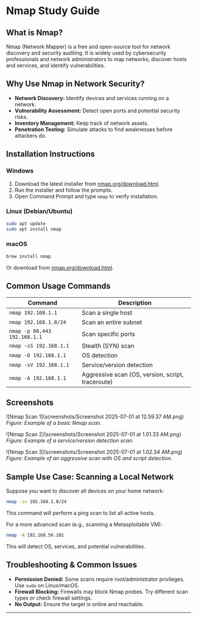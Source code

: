 # Nmap Study Guide

## What is Nmap?

Nmap (Network Mapper) is a free and open-source tool for network discovery and security auditing. It is widely used by cybersecurity professionals and network administrators to map networks, discover hosts and services, and identify vulnerabilities.

## Why Use Nmap in Network Security?

- **Network Discovery:** Identify devices and services running on a network.
- **Vulnerability Assessment:** Detect open ports and potential security risks.
- **Inventory Management:** Keep track of network assets.
- **Penetration Testing:** Simulate attacks to find weaknesses before attackers do.

## Installation Instructions

### Windows

1. Download the latest installer from [nmap.org/download.html](https://nmap.org/download.html).
2. Run the installer and follow the prompts.
3. Open Command Prompt and type `nmap` to verify installation.

### Linux (Debian/Ubuntu)

```bash
sudo apt update
sudo apt install nmap
```

### macOS

```bash
brew install nmap
```

Or download from [nmap.org/download.html](https://nmap.org/download.html).

## Common Usage Commands

| Command                      | Description                                       |
| ---------------------------- | ------------------------------------------------- |
| `nmap 192.168.1.1`           | Scan a single host                                |
| `nmap 192.168.1.0/24`        | Scan an entire subnet                             |
| `nmap -p 80,443 192.168.1.1` | Scan specific ports                               |
| `nmap -sS 192.168.1.1`       | Stealth (SYN) scan                                |
| `nmap -O 192.168.1.1`        | OS detection                                      |
| `nmap -sV 192.168.1.1`       | Service/version detection                         |
| `nmap -A 192.168.1.1`        | Aggressive scan (OS, version, script, traceroute) |

## Screenshots

![Nmap Scan 1](screenshots/Screenshot 2025-07-01 at 12.59.37 AM.png)
_Figure: Example of a basic Nmap scan._

![Nmap Scan 2](screenshots/Screenshot 2025-07-01 at 1.01.33 AM.png)
_Figure: Example of a service/version detection scan._

![Nmap Scan 3](screenshots/Screenshot 2025-07-01 at 1.02.34 AM.png)
_Figure: Example of an aggressive scan with OS and script detection._

## Sample Use Case: Scanning a Local Network

Suppose you want to discover all devices on your home network:

```bash
nmap -sn 192.168.1.0/24
```

This command will perform a ping scan to list all active hosts.

For a more advanced scan (e.g., scanning a Metasploitable VM):

```bash
nmap -A 192.168.56.101
```

This will detect OS, services, and potential vulnerabilities.

## Troubleshooting & Common Issues

- **Permission Denied:** Some scans require root/administrator privileges. Use `sudo` on Linux/macOS.
- **Firewall Blocking:** Firewalls may block Nmap probes. Try different scan types or check firewall settings.
- **No Output:** Ensure the target is online and reachable.

---
